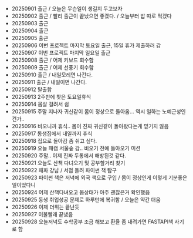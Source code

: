- 20250901 출근 / 오늘은 무슨일이 생길지 두고보자
- 20250902 출근 / 빨리 출근이 끝났으면 좋겠다. / 오늘부터 밥 따로 먹겠다
- 20250903 출근
- 20250904 출근
- 20250905 출근
- 20250906 이번 프로젝트 마지막 토요일 출근, 15일 휴가 제출하러 감
- 20250907 이번 프로젝트 마지막 일요일 출근
- 20250908 출근 / 어제 키보드 회수함 
- 20250909 출근 / 어제 선풍기 회수함
- 20250910 출근 / 내일모레면 나간다.
- 20250911 출근 / 내일이면 나간다.
- 20250912 탈출함
- 20250913 2주만에 찾은 토요일휴식
- 20250914 몸살 걸려서 쉼
- 20250915 주말 지나자 귀신같이 몸이 정상으로 돌아옴... 역시 일하는 노예근성인건가..
- 20250916 비오니까 휴식.. 몸이 진짜 귀신같이 돌아왔다는게 믿기지 않음 
- 20250917 동생집에서 내일까지 휴식
- 20250918 집으로 돌아감 좀 쉬고 싶다.
- 20250919 오늘 패캠 서울숲 감.. 비오기 전에 돌아오기 미션
- 20250920 주말.. 이제 진짜 두통에서 해방된것 같다.
- 20250921 오늘도 산책 다녀오기 및 공부할거리 찾기
- 20250922 패파 강남 / 서점 들려 파이썬 책 탐구
- 20250923 파이썬 책은 저녁에 외국 책으로 구입 / 몸이 정상인게 이렇게 기분좋은 일이었다니
- 20250924 어제 산책다녀오고 몸상태가 아주 괜찮은거 확인했음 
- 20250925 동생 취업성공 문제로 하루만에 복귀함 / 오늘은 약간 더움
- 20250926 이제 더위는 끝난듯
- 20250927 이불빨래 끝냈음
- 20250928 오늘저녁도 수학공부 조금 해보고 환율 좀 내려가면 FASTAPI책 사기로 함